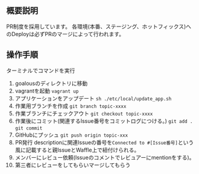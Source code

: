## 概要説明
PR制度を採用しています。
各環境(本番、ステージング、ホットフィックス)へのDeployは必ずPRのマージによって行われます。

## 操作手順
ターミナルでコマンドを実行

1. goalousのディレクトリに移動
1. vagrantを起動
`vagrant up`
1. アプリケーションをアップデート
`sh ./etc/local/update_app.sh`
1. 作業用ブランチを作成
`git branch topic-xxxx`
1. 作業ブランチにチェックアウト
`git checkout topic-xxxx`
1. 作業後にコミット(関連するIssue番号をコミットログにつける。)
`git add .`
`git commit`
1. GitHubにプッシュ
`git push origin topic-xxx`
1. PR発行
descriptionに関連Issueの番号を`Connected to #[Issue番号]`という風に記載すると親IssueとWaffle上で紐付けられる。
1. メンバーにレビュー依頼(Issueのコメントでレビュアーにmentionをする)。
1. 第三者にレビューをしてもらいマージしてもらう
